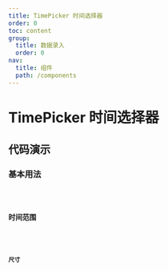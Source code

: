 ```yaml
---
title: TimePicker 时间选择器
order: 0
toc: content
group:
  title: 数据录入
  order: 0
nav:
  title: 组件
  path: /components
---
```


# TimePicker 时间选择器

## 代码演示

### 基本用法

<code src="./demos/basic.tsx" />

### 时间范围

<code src="./demos/range.tsx" />

### 尺寸

<code src="./demos/size.tsx" />

